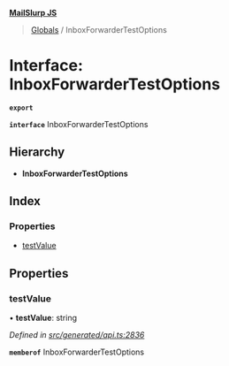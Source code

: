 **[MailSlurp JS](../README.md)**

> [Globals](../README.md) / InboxForwarderTestOptions

# Interface: InboxForwarderTestOptions

**`export`** 

**`interface`** InboxForwarderTestOptions

## Hierarchy

* **InboxForwarderTestOptions**

## Index

### Properties

* [testValue](inboxforwardertestoptions.md#testvalue)

## Properties

### testValue

•  **testValue**: string

*Defined in [src/generated/api.ts:2836](https://github.com/mailslurp/mailslurp-client/blob/ad6aa3d/src/generated/api.ts#L2836)*

**`memberof`** InboxForwarderTestOptions

